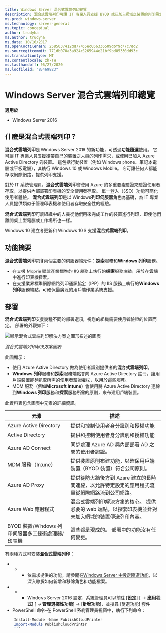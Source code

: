 ```yaml
---
title: Windows Server 混合式雲端列印總覽
description: 混合式雲端列印可讓 IT 專業人員支援 BYOD 或已加入網域之裝置的列印需求。
ms.prod: windows-server
ms.technology: server-general
ms.topic: conceptual
author: trudyha
ms.author: trudyha
ms.date: 10/16/2017
ms.openlocfilehash: 2585037412dd77435ec056336509dbf9c47c7dd2
ms.sourcegitcommit: 771db070a3a924c8265944e21bf9bd85350dd93c
ms.translationtype: MT
ms.contentlocale: zh-TW
ms.lasthandoff: 06/27/2020
ms.locfileid: "85469823"
---
```

# <a name="windows-server-hybrid-cloud-print-overview"></a>Windows Server 混合式雲端列印總覽

**適用於**
-   Windows Server 2016

## <a name="what-is-hybrid-cloud-print"></a>什麼是混合式雲端列印？
**混合式雲端列印**是 Windows Server 2016 的新功能，可透過**功能隨選**使用。 它可讓 IT 專業人員支援攜帶自己的裝置之人員的列印需求，或使用已加入 Azure Active Directory 的裝置。 這包括行動裝置（例如 Windows phone、筆記本電腦或平板電腦），其執行 Windows 10 或 Windows Mobile。 它可讓任何人都能存取網際網路，提供列印支援。

對於 IT 系統管理員，**混合式雲端列印**會使用 Azure 的多重要素驗證來驗證使用者存取，以提供內部部署印表機的安全使用者存取。 單一登入（SSO）功能可簡化使用者體驗。 **混合式雲端列印**是以 Windows**列印伺服器**角色為基礎，為 IT 專業人員提供類似于管理印表機和使用者存取安全性的經驗。

**混合式雲端列印**可讓組織中的人員從他們用來完成工作的裝置進行列印，即使他們離開桌上型電腦或工作場所也一樣。

Windows 10 建立者更新和 Windows 10 S 支援**混合式雲端列印**。

## <a name="feature-summary"></a>功能摘要
**混合式雲端列印**包含兩個主要的伺服器端元件：**探索**服務和**Windows 列印**服務。
- 在支援 Mopria 聯盟產業標準的 IIS 服務上執行的**探索**服務端點，用於在雲端中進行印表機探索。
- 在支援業界標準網際網路列印通訊協定（IPP）的 IIS 服務上執行的**Windows 列印**服務端點，可確保最廣泛的用戶端作業系統支援。

## <a name="deployment"></a>部署
**混合式雲端列印**支援幾種不同的部署選項，視您的組織需要使用者驗證的位置而定。 部署的外觀如下：

![顯示混合式雲端列印解決方案之圖形描述的圖表](../media/hybrid-cloud-print/wshcp-deployment-options.png)

*混合式雲端列印解決方案圖表*

此圖顯示：
- 使用 Azure Active Directory 做為使用者識別提供者的**混合式雲端列印**。
- **Windows 列印**服務和**探索**服務端點會向 Azure Active Directory 註冊，讓用戶端裝置能夠抓取所需的使用者驗證權杖，以用於這些服務。
- MDM 服務（例如**Microsoft Intune**）會使用將 Azure Active Directory 連線到**Windows 列印**服務和**探索**服務所需的原則，來布建用戶端裝置。

此資料表包含圖表中元素的詳細資訊。

| 元素 | 描述 |
| ------- | ----------- |
| Azure Active Directory  | 提供和控制使用者身分識別和授權功能 |
| Active Directory        | 提供和控制使用者身分識別和授權功能 |
| Azure AD Connect  | 同步處理 Azure AD 與內部部署 AD 之間的使用者認證。 |
| MDM 服務（Intune） | 提供裝置原則布建功能，以確保用戶端裝置（BYOD 裝置）符合公司原則。 |
| Azure AD Proxy | 提供從防火牆後方到 Azure 建立的長時間連線，以允許特定設定的應用程式流量從網際網路流到公司網路。 |
| Azure Web 應用程式 | 混合式雲端列印解決方案的核心。 提供必要的 web 端點，以探索印表機並針對未加入網域的裝置傳送列印內容。 |
| BYOD 裝置/Windows 列印伺服器多工緩衝處理器/印表機 | 這些都是現成的。 部署中的功能沒有任何變更。 |

有兩種方式可安裝**混合式雲端列印**：
- * * 依需求提供的功能，請參閱在[Windows Server 中設定隨選功能](https://docs.microsoft.com/windows-server/administration/server-manager/configure-features-on-demand-in-windows-server)，以深入瞭解如何新增和移除角色和功能檔案。
- * * Windows Server 2016 設定，系統管理員可以前往 [**設定**] [  ->  **應用程式**] [  ->  **管理選擇性功能**]  ->  [**新增功能**]，並搜尋 [隨選功能] 套件
- PowerShell 命令-在 PowerShell 系統管理員視窗中，執行下列命令：

```PowerShell
    Install-Module -Name PublishCloudPrinter
    Import-Module PublishCloudPrinter
    ```
